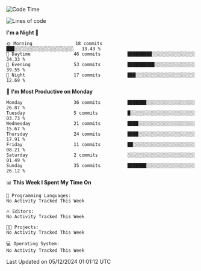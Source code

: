 <!--START_SECTION:waka-->
![Code Time](http://img.shields.io/badge/Code%20Time-220%20hrs%2016%20mins-blue)

![Lines of code](https://img.shields.io/badge/From%20Hello%20World%20I%27ve%20Written-17.9%20thousand%20lines%20of%20code-blue)

**I'm a Night 🦉** 

```text
🌞 Morning                18 commits          ███░░░░░░░░░░░░░░░░░░░░░░   13.43 % 
🌆 Daytime                46 commits          █████████░░░░░░░░░░░░░░░░   34.33 % 
🌃 Evening                53 commits          ██████████░░░░░░░░░░░░░░░   39.55 % 
🌙 Night                  17 commits          ███░░░░░░░░░░░░░░░░░░░░░░   12.69 % 
```
📅 **I'm Most Productive on Monday** 

```text
Monday                   36 commits          ███████░░░░░░░░░░░░░░░░░░   26.87 % 
Tuesday                  5 commits           █░░░░░░░░░░░░░░░░░░░░░░░░   03.73 % 
Wednesday                21 commits          ████░░░░░░░░░░░░░░░░░░░░░   15.67 % 
Thursday                 24 commits          ████░░░░░░░░░░░░░░░░░░░░░   17.91 % 
Friday                   11 commits          ██░░░░░░░░░░░░░░░░░░░░░░░   08.21 % 
Saturday                 2 commits           ░░░░░░░░░░░░░░░░░░░░░░░░░   01.49 % 
Sunday                   35 commits          ███████░░░░░░░░░░░░░░░░░░   26.12 % 
```


📊 **This Week I Spent My Time On** 

```text
💬 Programming Languages: 
No Activity Tracked This Week

🔥 Editors: 
No Activity Tracked This Week

🐱‍💻 Projects: 
No Activity Tracked This Week

💻 Operating System: 
No Activity Tracked This Week
```


 Last Updated on 05/12/2024 01:01:12 UTC
<!--END_SECTION:waka-->
